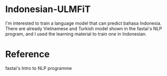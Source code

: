 # Indonesian-ULMFiT
I'm interested to train a language model that can predict bahasa Indonesia. There are already Vietnamese and Turkish model shown in the fastai's NLP program, and I used the learning material to train one in Indonesian. 


# Reference
fastai's Intro to NLP programme
